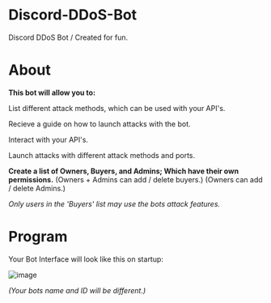 # Discord-DDoS-Bot
Discord DDoS Bot / Created for fun.

# About
**This bot will allow you to:**

  List different attack methods, which can be used with your API's.

  Recieve a guide on how to launch attacks with the bot.

  Interact with your API's.

  Launch attacks with different attack methods and ports.

**Create a list of Owners, Buyers, and Admins; Which have their own permissions.**
  (Owners + Admins can add / delete buyers.)
  (Owners can add / delete Admins.)
 
 *Only users in the 'Buyers' list may use the bots attack features.*

# Program
Your Bot Interface will look like this on startup:

![image](https://user-images.githubusercontent.com/75194878/113492414-136d3f80-94cf-11eb-8506-0889e67d6f27.png)

*(Your bots name and ID will be different.)*



